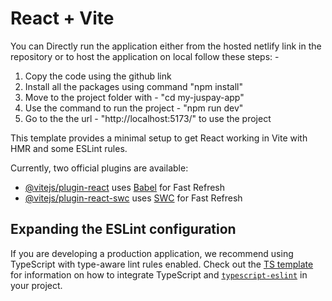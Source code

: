 # React + Vite

You can Directly run the application either from the hosted netlify link in the repository or to host the application on local follow these steps: -
1. Copy the code using the github link
2. Install all the packages using command "npm install"
3. Move to the project folder with - "cd my-juspay-app"
4. Use the command to run the project - "npm run dev"
5. Go to the the url - "http://localhost:5173/" to use the project

This template provides a minimal setup to get React working in Vite with HMR and some ESLint rules.

Currently, two official plugins are available:

- [@vitejs/plugin-react](https://github.com/vitejs/vite-plugin-react/blob/main/packages/plugin-react) uses [Babel](https://babeljs.io/) for Fast Refresh
- [@vitejs/plugin-react-swc](https://github.com/vitejs/vite-plugin-react/blob/main/packages/plugin-react-swc) uses [SWC](https://swc.rs/) for Fast Refresh

## Expanding the ESLint configuration

If you are developing a production application, we recommend using TypeScript with type-aware lint rules enabled. Check out the [TS template](https://github.com/vitejs/vite/tree/main/packages/create-vite/template-react-ts) for information on how to integrate TypeScript and [`typescript-eslint`](https://typescript-eslint.io) in your project.
